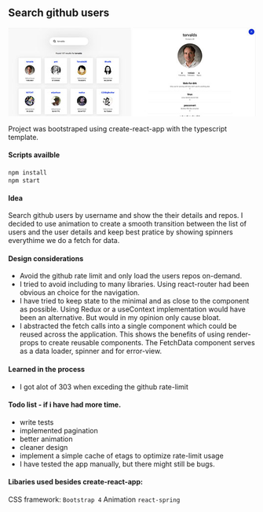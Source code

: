 ## Search github users

![](./screenshots/layouts_1.jpg)
![](./screenshots/layouts_2.jpg)

Project was bootstraped using create-react-app with the typescript template.

#### Scripts availble
````
npm install 
npm start
````

#### Idea
Search github users by username and show the their details and repos.
I decided to use animation to create a smooth transition between the list of users and the user details
and keep best pratice by showing spinners everythime we do a fetch for data. 

#### Design considerations
- Avoid the github rate limit and only load the users repos on-demand. 
- I tried to avoid including to many libraries. Using react-router had been obvious an choice for the navigation.  
- I have tried to keep state to the minimal and as close to the component as possible. Using Redux or a useContext implementation would have been an alternative. But would in my opinion only cause bloat.
- I abstracted the fetch calls into a single component which could be reused across the application.
  This shows the benefits of using render-props to create reusable components.
  The FetchData component serves as a data loader, spinner and for error-view.

#### Learned in the process
- I got alot of 303 when exceding the github rate-limit 
  
#### Todo list - if i have had more time.
- write tests
- implemented pagination
- better animation 
- cleaner design 
- implement a simple cache of etags to optimize rate-limit usage
- I have tested the app manually, but there might still be bugs.

#### Libaries used besides create-react-app:
CSS framework: ```Bootstrap 4```
Animation ```react-spring```


